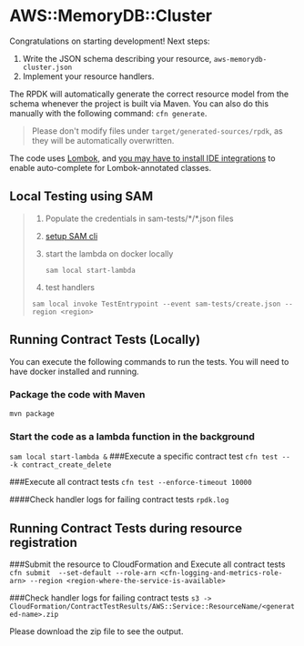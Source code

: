 # AWS::MemoryDB::Cluster

Congratulations on starting development! Next steps:

1. Write the JSON schema describing your resource, `aws-memorydb-cluster.json`
2. Implement your resource handlers.

The RPDK will automatically generate the correct resource model from the schema whenever the project is built via Maven. You can also do this manually with the following command: `cfn generate`.

> Please don't modify files under `target/generated-sources/rpdk`, as they will be automatically overwritten.

The code uses [Lombok](https://projectlombok.org/), and [you may have to install IDE integrations](https://projectlombok.org/setup/overview) to enable auto-complete for Lombok-annotated classes.

## Local Testing using SAM

> 1. Populate the credentials in sam-tests/\*/\*.json files
>
> 2. [setup SAM cli](https://docs.aws.amazon.com/serverless-application-model/latest/developerguide/serverless-sam-cli-install.html)
>
> 3. start the lambda on docker locally
>
>    ```sam local start-lambda```
> 4. test handlers
>
>   ```sam local invoke TestEntrypoint --event sam-tests/create.json --region <region> ```

## Running Contract Tests (Locally)

You can execute the following commands to run the tests.
You will need to have docker installed and running.


### Package the code with Maven
```mvn package```
### Start the code as a lambda function in the background
```sam local start-lambda &```
###Execute a specific contract test
```cfn test -- -k contract_create_delete```

###Execute all contract tests
```cfn test --enforce-timeout 10000```

####Check handler logs for failing contract tests
```rpdk.log```

## Running Contract Tests during resource registration

###Submit the resource to CloudFormation and Execute all contract tests
```cfn submit  --set-default --role-arn <cfn-logging-and-metrics-role-arn> --region <region-where-the-service-is-available>```

###Check handler logs for failing contract tests
```s3 -> CloudFormation/ContractTestResults/AWS::Service::ResourceName/<generated-name>.zip```

Please download the zip file to see the output.
